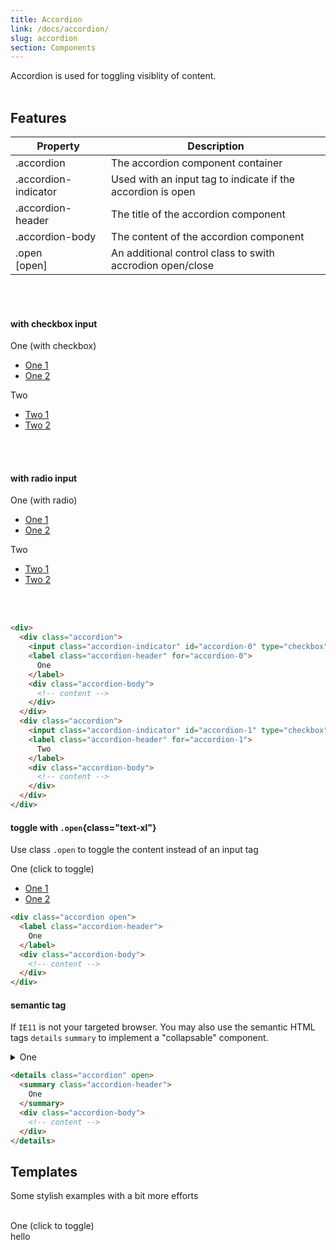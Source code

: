 ```yaml
---
title: Accordion
link: /docs/accordion/
slug: accordion
section: Components
---
```


<script>
export default {
  data () {
    return {
      open: true
    }
  }
}
</script>

Accordion is used for toggling visiblity of content.
<br>
<br>

## Features
<table class="ro-table-group ro-table-group-outline">
  <thead>
    <tr>
      <th>Property</th>
      <th>Description</th>
    </tr>
  </thead>
  <tbody class="align-baseline">
    <tr>
      <td>.accordion</td>
      <td>
        The accordion component container
      </td>
    </tr>
    <tr>
      <td>.accordion-indicator</td>
      <td>
        Used with an input tag to indicate if the accordion is open
      </td>
    </tr>
    <tr>
      <td>.accordion-header</td>
      <td>
        The title of the accordion component
      </td>
    </tr>
    <tr>
      <td>.accordion-body</td>
      <td>
        The content of the accordion component
      </td>
    </tr>
    <tr>
      <td>
        .open<br>
        [open]
      </td>
      <td>
        An additional control class to swith accrodion open/close
      </td>
    </tr>
  </tbody>
</table>
<br>
<br>

#### with checkbox input
<div>
  <div class="accordion mx-4 w-64">
    <input class="accordion-indicator" id="accordion-0" type="checkbox" name="accordion-checkbox-0" hidden checked />
    <label class="accordion-header" for="accordion-0">
      One (with checkbox)
    </label>
    <div class="accordion-body">
      <ul class="menu">
        <li class="menu-item">
          <a href="#accordions">One 1</a>
        </li>
        <li class="menu-item">
          <a href="#accordions">One 2</a>
        </li>
      </ul>
    </div>
  </div>
  <div class="accordion mx-4 w-64">
    <input class="accordion-indicator" id="accordion-1" type="checkbox" name="accordion-checkbox-0" hidden />
    <label class="accordion-header" for="accordion-1">
      Two
    </label>
    <div class="accordion-body">
      <ul class="menu">
        <li class="menu-item">
          <a href="#accordions">Two 1</a>
        </li>
        <li class="menu-item">
          <a href="#accordions">Two 2</a>
        </li>
      </ul>
    </div>
  </div>
</div>
<br>
<br>

#### with radio input
<div>
  <div class="accordion mx-4 w-64">
    <input class="accordion-indicator" id="accordion-2" type="radio" name="accordion-radio-0" hidden checked>
    <label class="accordion-header" for="accordion-2">
      One (with radio)
    </label>
    <div class="accordion-body">
      <ul class="menu">
        <li class="menu-item">
          <a href="#accordions">One 1</a>
        </li>
        <li class="menu-item">
          <a href="#accordions">One 2</a>
        </li>
      </ul>
    </div>
  </div>
  <div class="accordion mx-4 w-64">
    <input class="accordion-indicator" id="accordion-3" type="radio" name="accordion-radio-0" hidden>
    <label class="accordion-header" for="accordion-3">
      Two
    </label>
    <div class="accordion-body">
      <ul class="menu">
        <li class="menu-item">
          <a href="#accordions">Two 1</a>
        </li>
        <li class="menu-item">
          <a href="#accordions">Two 2</a>
        </li>
      </ul>
    </div>
  </div>
</div>
<br>
<br>

```html {}
<div>
  <div class="accordion">
    <input class="accordion-indicator" id="accordion-0" type="checkbox" name="accordion-checkbox-0" hidden checked />
    <label class="accordion-header" for="accordion-0">
      One
    </label>
    <div class="accordion-body">
      <!-- content -->
    </div>
  </div>
  <div class="accordion">
    <input class="accordion-indicator" id="accordion-1" type="checkbox" name="accordion-checkbox-0" hidden />
    <label class="accordion-header" for="accordion-1">
      Two
    </label>
    <div class="accordion-body">
      <!-- content -->
    </div>
  </div>
</div>
```

#### toggle with `.open`{class="text-xl"}
Use class `.open` to toggle the content instead of an input tag

<div class="accordion w-64" :class="{ open }">
  <label class="accordion-header" @click="open = !open">
    One (click to toggle)
  </label>
  <div class="accordion-body">
    <ul class="menu">
      <li class="menu-item">
        <a href="#accordions">One 1</a>
      </li>
      <li class="menu-item">
        <a href="#accordions">One 2</a>
      </li>
    </ul>
  </div>
</div>

```html {}
<div class="accordion open">
  <label class="accordion-header">
    One
  </label>
  <div class="accordion-body">
    <!-- content -->
  </div>
</div>
```

#### semantic tag
If `IE11` is not your targeted browser. You may also use the semantic HTML tags `details`&nbsp;`summary` to implement a "collapsable" component.

<details class="accordion">
  <summary class="accordion-header">
    One
  </summary>
  <div class="accordion-body">
    <ul class="menu">
      <li class="menu-item">
        <a href="#accordions">One 1</a>
      </li>
      <li class="menu-item">
        <a href="#accordions">One 2</a>
      </li>
    </ul>
  </div>
</details>

```html {}
<details class="accordion" open>
  <summary class="accordion-header">
    One
  </summary>
  <div class="accordion-body">
    <!-- content -->
  </div>
</details>
```


## Templates
Some stylish examples with a bit more efforts
<br>
<br>

<div class="accordion w-64">
  <input class="accordion-indicator" id="accordion-5" type="checkbox" name="accordion-checkbox-0" hidden checked />
  <label class="accordion-header" for="accordion-5">
    One (click to toggle)
  </label>
  <div class="accordion-body">
    <div>
      hello
    </div>
  </div>
</div>